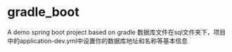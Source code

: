 # gradle_boot
A demo spring boot project based on gradle
数据库文件在sql文件夹下，项目中的application-dev.yml中设置你的数据库地址和名称等基本信息
